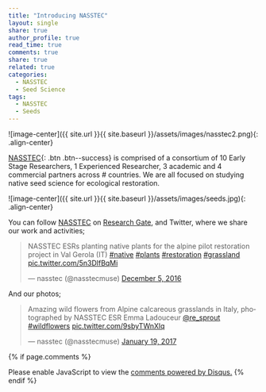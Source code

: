 ```yaml
---
title: "Introducing NASSTEC"
layout: single
share: true
author_profile: true
read_time: true
comments: true
share: true
related: true
categories:
  - NASSTEC
  - Seed Science
tags:
  - NASSTEC
  - Seeds
---
```


![image-center]({{ site.url }}{{ site.baseurl }}/assets/images/nasstec2.png){: .align-center}


[NASSTEC](http://www.nasstec.eu "NASSTEC"){: .btn .btn--success} is comprised of a consortium of 10 Early Stage Researchers, 1 Experienced Researcher, 3 academic and 4 commercial partners across # countries. We are all focused on studying native seed science for ecological restoration.


![image-center]({{ site.url }}{{ site.baseurl }}/assets/images/seeds.jpg){: .align-center}


You can follow [NASSTEC](http://www.nasstec.eu "NASSTEC") on [Research Gate](https://www.researchgate.net/project/NASSTEC-NAtive-Seed-Science-TEchnology-and-Conservation "Research Gate"), and Twitter, where we share our work and activities;


<blockquote class="twitter-tweet" data-lang="en"><p lang="en" dir="ltr">NASSTEC ESRs planting native plants for the alpine pilot restoration project in Val Gerola (IT) <a href="https://twitter.com/hashtag/native?src=hash">#native</a> <a href="https://twitter.com/hashtag/plants?src=hash">#plants</a> <a href="https://twitter.com/hashtag/restoration?src=hash">#restoration</a> <a href="https://twitter.com/hashtag/grassland?src=hash">#grassland</a> <a href="https://t.co/5n3DlfBqMi">pic.twitter.com/5n3DlfBqMi</a></p>&mdash; nasstec (@nasstecmuse) <a href="https://twitter.com/nasstecmuse/status/805853913400352768">December 5, 2016</a></blockquote>
<script async src="//platform.twitter.com/widgets.js" charset="utf-8"></script>

And our photos;

<blockquote class="twitter-tweet" data-lang="en"><p lang="en" dir="ltr">Amazing wild flowers from Alpine calcareous grasslands in Italy, photographed by NASSTEC ESR Emma Ladouceur <a href="https://twitter.com/re_sprout">@re_sprout</a> <a href="https://twitter.com/hashtag/wildflowers?src=hash">#wildflowers</a> <a href="https://t.co/9sbyTWnXlq">pic.twitter.com/9sbyTWnXlq</a></p>&mdash; nasstec (@nasstecmuse) <a href="https://twitter.com/nasstecmuse/status/822016042801233921">January 19, 2017</a></blockquote>
<script async src="//platform.twitter.com/widgets.js" charset="utf-8"></script>


{% if page.comments %}

<div id="disqus_thread"></div>
<script>

var disqus_config = function () {
this.page.url = https://emma-ladouceur.github.io/conservation/nasstec/
this.page.identifier = nasstec
};

(function() { // DON'T EDIT BELOW THIS LINE
var d = document, s = d.createElement('script');
s.src = '//emmala.disqus.com/embed.js';
s.setAttribute('data-timestamp', +new Date());
(d.head || d.body).appendChild(s);
})();
</script>
<noscript>Please enable JavaScript to view the <a href="https://disqus.com/?ref_noscript">comments powered by Disqus.</a></noscript>
{% endif %}


